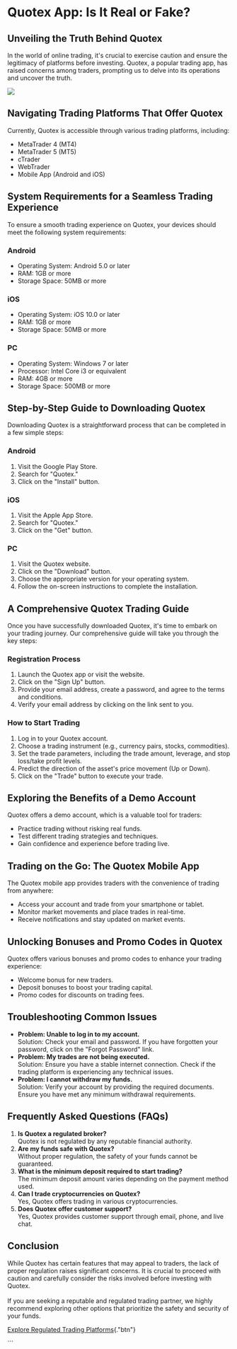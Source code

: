 # Quotex App: Is It Real or Fake?

## Unveiling the Truth Behind Quotex

In the world of online trading, it\'s crucial to exercise caution and
ensure the legitimacy of platforms before investing. Quotex, a popular
trading app, has raised concerns among traders, prompting us to delve
into its operations and uncover the truth.

[![](https://static.quotex.io/files/1_en/300_250.jpg)](https://traff.sbs/brokerqxsignupf)

## Navigating Trading Platforms That Offer Quotex

Currently, Quotex is accessible through various trading platforms,
including:

-   MetaTrader 4 (MT4)
-   MetaTrader 5 (MT5)
-   cTrader
-   WebTrader
-   Mobile App (Android and iOS)

## System Requirements for a Seamless Trading Experience

To ensure a smooth trading experience on Quotex, your devices should
meet the following system requirements:

### Android

-   Operating System: Android 5.0 or later
-   RAM: 1GB or more
-   Storage Space: 50MB or more

### iOS

-   Operating System: iOS 10.0 or later
-   RAM: 1GB or more
-   Storage Space: 50MB or more

### PC

-   Operating System: Windows 7 or later
-   Processor: Intel Core i3 or equivalent
-   RAM: 4GB or more
-   Storage Space: 500MB or more

## Step-by-Step Guide to Downloading Quotex

Downloading Quotex is a straightforward process that can be completed in
a few simple steps:

### Android

1.  Visit the Google Play Store.
2.  Search for "Quotex."
3.  Click on the "Install" button.

### iOS

1.  Visit the Apple App Store.
2.  Search for "Quotex."
3.  Click on the "Get" button.

### PC

1.  Visit the Quotex website.
2.  Click on the "Download" button.
3.  Choose the appropriate version for your operating system.
4.  Follow the on-screen instructions to complete the installation.

## A Comprehensive Quotex Trading Guide

Once you have successfully downloaded Quotex, it\'s time to embark on
your trading journey. Our comprehensive guide will take you through the
key steps:

### Registration Process

1.  Launch the Quotex app or visit the website.
2.  Click on the "Sign Up" button.
3.  Provide your email address, create a password, and agree to the
    terms and conditions.
4.  Verify your email address by clicking on the link sent to you.

### How to Start Trading

1.  Log in to your Quotex account.
2.  Choose a trading instrument (e.g., currency pairs, stocks,
    commodities).
3.  Set the trade parameters, including the trade amount, leverage, and
    stop loss/take profit levels.
4.  Predict the direction of the asset\'s price movement (Up or Down).
5.  Click on the "Trade" button to execute your trade.

## Exploring the Benefits of a Demo Account

Quotex offers a demo account, which is a valuable tool for traders:

-   Practice trading without risking real funds.
-   Test different trading strategies and techniques.
-   Gain confidence and experience before trading live.

## Trading on the Go: The Quotex Mobile App

The Quotex mobile app provides traders with the convenience of trading
from anywhere:

-   Access your account and trade from your smartphone or tablet.
-   Monitor market movements and place trades in real-time.
-   Receive notifications and stay updated on market events.

## Unlocking Bonuses and Promo Codes in Quotex

Quotex offers various bonuses and promo codes to enhance your trading
experience:

-   Welcome bonus for new traders.
-   Deposit bonuses to boost your trading capital.
-   Promo codes for discounts on trading fees.

## Troubleshooting Common Issues

-   **Problem: Unable to log in to my account.**\
    Solution: Check your email and password. If you have forgotten your
    password, click on the "Forgot Password" link.
-   **Problem: My trades are not being executed.**\
    Solution: Ensure you have a stable internet connection. Check if the
    trading platform is experiencing any technical issues.
-   **Problem: I cannot withdraw my funds.**\
    Solution: Verify your account by providing the required documents.
    Ensure you have met any minimum withdrawal requirements.

## Frequently Asked Questions (FAQs)

1.  **Is Quotex a regulated broker?**\
    Quotex is not regulated by any reputable financial authority.
2.  **Are my funds safe with Quotex?**\
    Without proper regulation, the safety of your funds cannot be
    guaranteed.
3.  **What is the minimum deposit required to start trading?**\
    The minimum deposit amount varies depending on the payment method
    used.
4.  **Can I trade cryptocurrencies on Quotex?**\
    Yes, Quotex offers trading in various cryptocurrencies.
5.  **Does Quotex offer customer support?**\
    Yes, Quotex provides customer support through email, phone, and live
    chat.

## Conclusion

While Quotex has certain features that may appeal to traders, the lack
of proper regulation raises significant concerns. It is crucial to
proceed with caution and carefully consider the risks involved before
investing with Quotex.\
\
If you are seeking a reputable and regulated trading partner, we highly
recommend exploring other options that prioritize the safety and
security of your funds.

[Explore Regulated Trading
Platforms](\%22https://traff.sbs/quotexonelink\%22){."btn"}

\`\`\`

